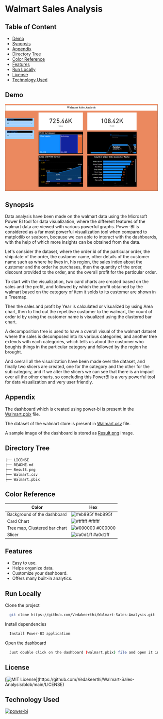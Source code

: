 # Walmart Sales Analysis

## Table of Content
  * [Demo](#demo)
  * [Synopsis](#synopsis)
  * [Appendix](#appendix)
  * [Directory Tree](#directory_tree)
  * [Color Reference](#color_reference)
  * [Features](#features)
  * [Run Locally](#run_locally)
  * [License](#license)
  * [Technology Used](#technology_used)

## Demo

![](https://github.com/Vedakeerthi/Walmart-Sales-Analysis/blob/main/Result.png)

## Synopsis

Data analysis have been made on the walmart data using the Microsoft Power BI tool for data visualization, where the different features of the walmart data are viewed with various powerful graphs. Power-BI is considered as a far most powerful visualization tool when compared to matplotlib or seaborn, because we can able to interact with the dashboards, with the help of which more insights can be obtained from the data. 

Let's consider the dataset, where the order id of the particular order, the ship date of the order, the customer name, other details of the customer name such as where he lives in, his region, the sales index about the customer and the order he purchases, then the quantity of the order, discount provided to the order, and the overall profit for the particular order.

To start with the visualization, two card charts are created based on the sales and the profit, and followed by which the profit obtained by the walmart based on the category of item it solds to its customer are shown in a Treemap.

Then the sales and profit by Year is calculated or visualized by using Area chart, then to find out the repetitive customer to the walmart, the count of order id by using the customer name is visualized using the clustered bar chart. 

A decomposition tree is used to have a overall visual of the walmart dataset where the sales is decomposed into its various categories, and another tree extends with each categories, which tells us about the customer who boughts things in the particular category and followed by the region he brought.

And overall all the visualization have been made over the dataset, and finally two slicers are created, one for the category and the other for the sub category, and if we alter the slicers we can see that there is an impact over all the other charts, so concluding this PowerBI is a very powerful tool for data visualization and very user friendly.

## Appendix

The dashboard which is created using power-bi is present in the [Walmart.pbix](https://github.com/Vedakeerthi/Walmart-Sales-Analysis/blob/main/Walmart.pbix) file.

The dataset of the walmart store is present in [Walmart.csv](https://github.com/Vedakeerthi/Walmart-Sales-Analysis/blob/main/Walmart.csv) file.

A sample image of the dashboard is stored as [Result.png](https://github.com/Vedakeerthi/Walmart-Sales-Analysis/blob/main/Result.png) image.

## Directory Tree <a name='directory_tree'></a>

```
├── LICENSE
├── README.md
├── Result.png
├── Walmart.csv
├── Walmart.pbix
```
 
## Color Reference <a name='color_reference'></a>

| Color                         | Hex                                                                  |
| ------------------------------| ---------------------------------------------------------------------|
| Background of the dashboard   | ![#eb895f](https://via.placeholder.com/15/eb895f/eb895f.png) #eb895f |
| Card Chart                    | ![#ffffff](https://via.placeholder.com/15/fffff/ffffff.png) #ffffff |
| Tree map, Clustered bar chart | ![#000000](https://via.placeholder.com/15/000000/000000.png) #000000 |
| Slicer                        | ![#a0d1ff](https://via.placeholder.com/15/a0d1ff/a0d1ff.png) #a0d1ff |

## Features

- Easy to use.
- Helps organize data.
- Customize your dashboard.
- Offers many built-in analytics.

## Run Locally <a name='run_locally'></a>

Clone the project

```bash
  git clone https://github.com/Vedakeerthi/Walmart-Sales-Analysis.git
```

Install dependencies

```bash
  Install Power-BI application
```

Open the dashboard

```bash
  Just double click on the dashboard (walmart.pbix) file and open it in power-bi application.
```

## License

[![MIT License](https://img.shields.io/apm/l/atomic-design-ui.svg?)](https://github.com/Vedakeerthi/Walmart-Sales-Analysis/blob/main/LICENSE)

## Technology Used <a name='technology_used'></a>

<a href="https://powerbi.microsoft.com/en-au/" target="_blank" rel="noreferrer"> <img src="https://www.vectorlogo.zone/logos/microsoft_powerbi/microsoft_powerbi-icon.svg" alt="power-bi" width="40" height="40"/> </a>
